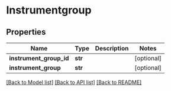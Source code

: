 # Instrumentgroup

## Properties
Name | Type | Description | Notes
------------ | ------------- | ------------- | -------------
**instrument_group_id** | **str** |  | [optional] 
**instrument_group** | **str** |  | [optional] 

[[Back to Model list]](../README.md#documentation-for-models) [[Back to API list]](../README.md#documentation-for-api-endpoints) [[Back to README]](../README.md)


